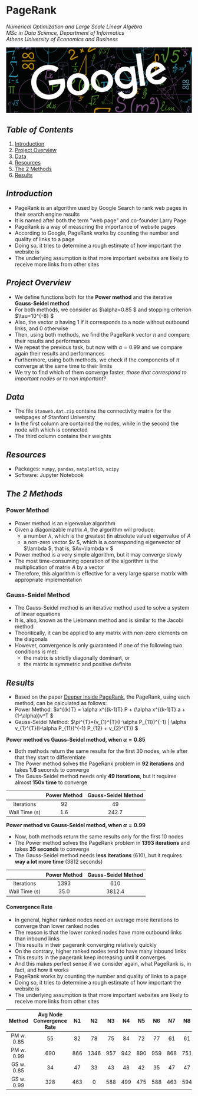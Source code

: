 # PageRank

*Numerical Optimization and Large Scale Linear Algebra*  
*MSc in Data Science, Department of Informatics*  
*Athens University of Economics and Business*

![pagerank](./images/banner.jpg)

## *Table of Contents*

1. [Introduction](#introduction)
2. [Project Overview](#project-overview)
3. [Data](#data)
4. [Resources](#resources)
5. [The 2 Methods](#the-2-methods)
6. [Results](#results)

## *Introduction*

- PageRank is an algorithm used by Google Search to rank web pages in their search engine results
- It is named after both the term "web page" and co-founder Larry Page
- PageRank is a way of measuring the importance of website pages
- According to Google, PageRank works by counting the number and quality of links to a page
- Doing so, it tries to determine a rough estimate of how important the website is
- The underlying assumption is that more important websites are likely to receive more links from other sites

## *Project Overview*

- We define functions both for the **Power method** and the iterative **Gauss-Seidel method**
- For both methods, we consider as  $\alpha=0.85 $ and stopping criterion  $\tau=10^{-8} $
- Also, the vector $\alpha$ having 1 if it corresponds to a node without outbound links, and 0 otherwise
- Then, using both methods, we find the PageRank vector $\pi$ and compare their results and performances
- We repeat the previous task, but now with $\alpha=0.99$ and we compare again their results and performances
- Furthermore, using both methods, we check if the components of $\pi$ converge at the same time to their limits
- We try to find which of them converge faster, *those that correspond to important nodes or to non important?*

## *Data*

- The file `Stanweb.dat.zip` contains the connectivity matrix for the webpages of Stanford University
- In the first column are contained the nodes, while in the second the node with which is connected
- The third column contains their weights

## *Resources*

- Packages: `numpy`, `pandas`, `matplotlib`, `scipy`
- Software: Jupyter Notebook

## *The 2 Methods*

### Power Method

- Power method is an eigenvalue algorithm
- Given a diagonizable matrix $A$, the algorithm will produce:
    - a number $\lambda$, which is the greatest (in absolute value) eigenvalue of $A$
    - a non-zero vector  $v $, which is a corresponding eigenvector of  $\lambda $, that is,  $Av=\lambda v $
- Power method is a very simple algorithm, but it may converge slowly
- The most time-consuming operation of the algorithm is the multiplication of matrix $A$ by a vector
- Therefore, this algorithm is effective for a very large sparse matrix with appropriate implementation

### Gauss-Seidel Method

- The Gauss-Seidel method is an iterative method used to solve a system of linear equations
- It is, also, known as the Liebmann method and is similar to the Jacobi method
- Theoritically, it can be applied to any matrix with non-zero elements on the diagonals
- However, convergence is only guaranteed if one of the following two conditions is met:
    - the matrix is strictly diagonally dominant, or
    - the matrix is symmetric and positive definite

## *Results*

- Based on the paper [Deeper Inside PageRank](https://github.com/sapaladas/pagerank/blob/main/pagerank.pdf), the PageRank, using each method, can be calculated as follows:
- Power Method:  $x^{(k)T} = \alpha x^{(k-1)T} P + (\alpha x^{(k-1)T} a + (1-\alpha))v^T $
- Gauss-Seidel Method:  $\pi^{T}=(v_{1}^{T}(I-\alpha P_{11})^{-1} | \alpha v_{1}^{T}(I-\alpha P_{11})^{-1} P_{12} + v_{2}^{T}) $

**Power method vs Gauss-Seidel method, when $\alpha = 0.85$**

- Both methods return the same results for the first 30 nodes, while after that they start to differentiate
- The Power method solves the PageRank problem in **92 iterations** and takes **1.6** seconds to converge
- The Gauss-Seidel method needs only **49 iterations**, but it requires almost **150x time** to converge

|   | Power Method | Gauss-Seidel Method |
| :-: | :----------: | :-----------------: |
| Iterations | 92 | 49 |
| Wall Time (s) | 1.6 | 242.7 |

**Power method vs Gauss-Seidel method, when $\alpha = 0.99$**

- Now, both methods return the same results only for the first 10 nodes
- The Power method solves the PageRank problem in **1393 iterations** and takes **35 seconds** to converge
- The Gauss-Seidel method needs **less iterations** (610), but it requires **way a lot more time** (3812 seconds)

|   | Power Method | Gauss-Seidel Method |
| :-: | :----------: | :-----------------: |
| Iterations | 1393 | 610 |
| Wall Time (s) | 35.0 | 3812.4 |

#### Convergence Rate

- In general, higher ranked nodes need on average more iterations to converge than lower ranked nodes
- The reason is that the lower ranked nodes have more outbound links than inbound links
- This results in their pagerank converging relatively quickly
- On the contrary, higher ranked nodes tend to have many inbound links
- This results in the pagerank keep increasing until it converges
- And this makes perfect sense if we consider again, what PageRank is, in fact, and how it works
- PageRank works by counting the number and quality of links to a page
- Doing so, it tries to determine a rough estimate of how important the website is
- The underlying assumption is that more important websites are likely to receive more links from other sites

| Method | Avg Node Convergence Rate | N1 | N2 | N3 | N4 | N5 | N6 | N7 | N8 | N9 | N10 |
| :-: | :-----------------------: | :-: | :-: | :-: | :-: | :-: | :-: | :-: | :-: | :-: | :-: |
| PM w. 0.85 | 55 | 82 | 78 | 75 | 84 | 72 | 77 | 61 | 61 | 76 | 66 |
| PM w. 0.99 | 690 | 866 | 1346 | 957 | 942 | 890 | 959 | 868 | 751 | 751 | 1227 |
| GS w. 0.85 | 34 | 47 | 33 | 43 | 48 | 42 | 35 | 47 | 47 | 40 | 39 |
| GS w. 0.99 | 328 | 463 | 0 | 588 | 499 | 475 | 588 | 463 | 594 | 594 | 0 |
